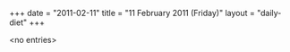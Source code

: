 +++
date = "2011-02-11"
title = "11 February 2011 (Friday)"
layout = "daily-diet"
+++

<p>&lt;no entries&gt;</p>